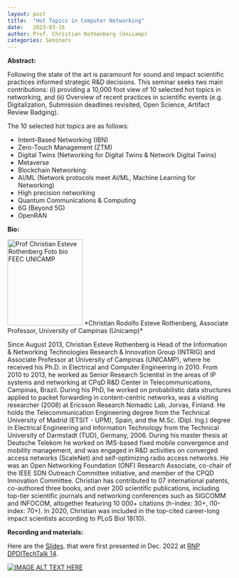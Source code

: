 ```yaml
---
layout: post
title:  "Hot Topics in Computer Networking"
date:   2023-03-16
author: Prof. Christian Rothenberg (Unicamp)
categories: Seminars
---
```


**Abstract:** 

Following the state of the art is paramount for sound and impact scientific practices
informed strategic R&D decisions. This seminar seeks two main contributions:
(i) providing a 10,000 foot view of 10 selected hot topics in networking, and (ii) Overview of recent practices in scientific events (e.g. Digitalization, Submission deadlines revisited, Open Science, Artifact Review Badging). 

The 10 selected hot topics are as follows:

* Intent-Based Networking (IBN)
* Zero-Touch Management (ZTM)
* Digital Twins (Networking for Digital Twins & Network Digital Twins)
* Metaverse
* Blockchain Networking
* AI/ML (Network protocols meet AI/ML, Machine Learning for Networking)
* High precision networking 
* Quantum Communications & Computing
* 6G (Beyond 5G)
* OpenRAN

**Bio:** 

<img alt="Prof Christian Esteve Rothenberg Foto bio FEEC UNICAMP" src="https://www.dca.fee.unicamp.br/%7Echesteve/figures/chesteve3.png" style="width: 169px; height: 194px;">
*Christian Rodolfo Esteve Rothenberg, Associate Professor, University of Campinas (Unicamp)*

Since August 2013, Christian Esteve Rothenberg is Head of the Information & Networking Technologies Research & Innovation Group (INTRIG) and Associate Professor at University of Campinas (UNICAMP), where he received his Ph.D. in Electrical and Computer Engineering in 2010.
From 2010 to 2013, he worked as Senior Research Scientist in the areas of IP systems and networking at CPqD R&D Center in Telecommunications, Campinas, Brazil.
During his PhD, he worked on probabilistic data structures applied to packet forwarding in content-centric networks, was a visiting researcher (2008) at Ericsson Research Nomadic Lab, Jorvas, Finland.
He holds the Telecommunication Engineering degree from the Technical University of Madrid (ETSIT - UPM), Spain, and the M.Sc. (Dipl. Ing.) degree in Electrical Engineering and Information Technology from the Technical University of Darmstadt (TUD), Germany, 2006. During his master thesis at Deutsche Telekom he worked on IMS-based fixed mobile convergence and mobility management, and was engaged in R&D activities on converged access networks (ScaleNet) and self-optimizing radio access networks. He was an Open Networking Foundation (ONF) Research Associate, co-chair of the IEEE SDN Outreach Committee initiative, and member of the CPQD Innovation Committee.
Christian has contributed to 07 international patents, co-authored three books, and over 200 scientific publications, including top-tier scientific journals and networking conferences such as SIGCOMM and INFOCOM, altogether featuring 10 000+ citations (h-index: 30+, i10-index: 70+). In 2020, Christian was included in the  top-cited career-long impact scientists according to PLoS Biol 18(10).

**Recording and materials:**

Here are the [Slides](https://docs.google.com/presentation/d/1cYE0TWTwzWpUtPCpfqIFdxkvTUn6pzN00sPrRWQmTVE/).
that were first presented in Dec. 2022 at [RNP DPDITechTalk 14]([https://docs.google.com/presentation/d/1cYE0TWTwzWpUtPCpfqIFdxkvTUn6pzN00sPrRWQmTVE/](https://eduplay.rnp.br/portal/video/dpditechtalk14)).

[![IMAGE ALT TEXT HERE](http://img.youtube.com/vi/YOUTUBE_VIDEO_ID_HERE/0.jpg)](http://www.youtube.com/watch?v=YOUTUBE_VIDEO_ID_HERE)

